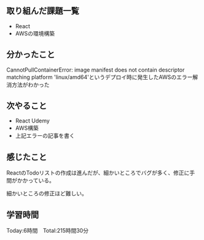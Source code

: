 ## 取り組んだ課題一覧

- React
- AWSの環境構築

## 分かったこと
CannotPullContainerError: image manifest does not contain descriptor matching platform 'linux/amd64'というデプロイ時に発生したAWSのエラー解消方法がわかった


## 次やること　

- React Udemy
- AWS構築
- 上記エラーの記事を書く

## 感じたこと

ReactのTodoリストの作成は進んだが、細かいところでバグが多く、修正に手間がかかっている。

細かいところの修正ほど難しい。

## 学習時間

Today:6時間　Total:215時間30分
